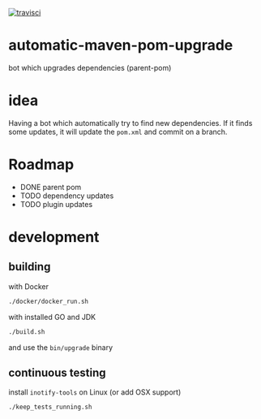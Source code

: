 [![travisci](https://travis-ci.org/lkwg82/automatic-maven-pom-upgrade.svg)](https://travis-ci.org/lkwg82/automatic-maven-pom-upgrade)

automatic-maven-pom-upgrade
===========================

bot which upgrades dependencies (parent-pom)


# idea

Having a bot which automatically try to find new dependencies. If it finds some updates, it will update the `pom.xml` and commit on a branch.

# Roadmap
- DONE parent pom
- TODO dependency updates
- TODO plugin updates


# development

## building

with Docker

```bash
./docker/docker_run.sh
```

with installed GO and JDK

```bash
./build.sh
```

and use the `bin/upgrade` binary

## continuous testing

install  `inotify-tools` on Linux (or add OSX support)

```bash
./keep_tests_running.sh
```
